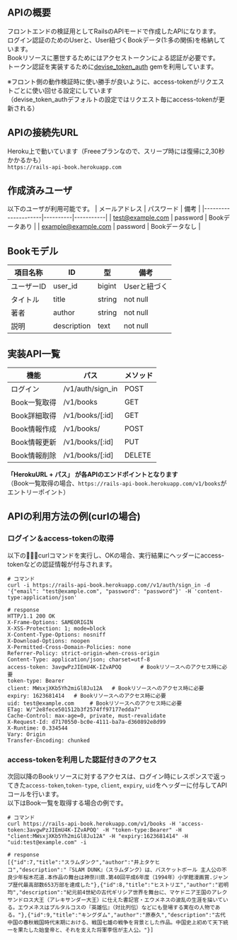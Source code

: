 ## APIの概要

フロントエンドの検証用としてRailsのAPIモードで作成したAPIになります。<br>
ログイン認証のためのUserと、User紐づくBookデータ(1:多の関係)を格納しています。<br>
Bookリソースに悪世するためにはアクセストークンによる認証が必要です。<br>
トークン認証を実装するために[devise_token_auth](https://devise-token-auth.gitbook.io/devise-token-auth/) gemを利用しています。<br>

※フロント側の動作検証時に使い勝手が良いように、access-tokenがリクエストごとに使い回せる設定にしています<br>（devise_token_authデフォルトの設定ではリクエスト毎にaccess-tokenが更新される）

## APIの接続先URL

Heroku上で動いています（Freeeプランなので、スリープ時には復帰に2,30秒かかるかも）<br>
`https://rails-api-book.herokuapp.com`

## 作成済みユーザ

以下のユーザが利用可能です。
| メールアドレス             | パスワード    | 備考      |
|---------------------|----------|-----------|
| test@example.com    | password | Bookデータあり |
| example@example.com | password | Bookデータなし |

## Bookモデル

| 項目名称 | ID          | 型     | 備考      |
|----------|-------------|--------|-----------|
| ユーザーID   | user_id     | bigint | Userと紐づく |
| タイトル     | title       | string | not null  |
| 著者     | author      | string | not null  |
| 説明     | description | text   | not null  |


## 実装API一覧

| 機能         | パス               | メソッド   |
|--------------|------------------|--------|
| ログイン         | /v1/auth/sign_in | POST   |
| Book一覧取得 | /v1/books        | GET    |
| Book詳細取得 | /v1/books/[:id]  | GET    |
| Book情報作成 | /v1/books/       | POST   |
| Book情報更新 | /v1/books/[:id]  | PUT    |
| Book情報削除 | /v1/books/[:id]  | DELETE |

**「HerokuURL + パス」 が各APIのエンドポイントとなります** <br>
（Book一覧取得の場合、`https://rails-api-book.herokuapp.com/v1/books`がエントリーポイント）


## APIの利用方法の例(curlの場合)

### ログイン＆access-tokenの取得

以下のcurlコマンドを実行し、OKの場合、実行結果にヘッダーにaccess-tokenなどの認証情報が付与されます。

```
# コマンド
curl -i https://rails-api-book.herokuapp.com//v1/auth/sign_in -d '{"email": "test@example.com", "password": "password"}' -H 'content-type:application/json'

# response
HTTP/1.1 200 OK
X-Frame-Options: SAMEORIGIN
X-XSS-Protection: 1; mode=block
X-Content-Type-Options: nosniff
X-Download-Options: noopen
X-Permitted-Cross-Domain-Policies: none
Referrer-Policy: strict-origin-when-cross-origin
Content-Type: application/json; charset=utf-8
access-token: 3avgwPzJIEmU4K-IZvAPOQ      # Bookリソースへのアクセス時に必要
token-type: Bearer
client: MWsxjXKb5Yh2miGl8Ju12A   # Bookリソースへのアクセス時に必要
expiry: 1623681414   # Bookリソースへのアクセス時に必要
uid: test@example.com     # Bookリソースへのアクセス時に必要
ETag: W/"2e8fece501512b3f2574ff97177edda7"
Cache-Control: max-age=0, private, must-revalidate
X-Request-Id: d7170550-bc0e-4111-ba7a-d360892e8d99
X-Runtime: 0.334544
Vary: Origin
Transfer-Encoding: chunked
```

### access-tokenを利用した認証付きのアクセス
次回以降のBookリソースに対するアクセスは、ログイン時にレスポンスで返ってきた`access-token`,`token-type`, `client`, `expiry`, `uid`をヘッダーに付与してAPIコールを行います。<br>
以下はBook一覧を取得する場合の例です。

```
# コマンド
curl https://rails-api-book.herokuapp.com/v1/books -H 'access-token:3avgwPzJIEmU4K-IZvAPOQ' -H "token-type:Bearer" -H "client:MWsxjXKb5Yh2miGl8Ju12A" -H "expiry:1623681414" -H "uid:test@example.com" -i

# response
[{"id":7,"title":"スラムダンク","author":"井上タケヒコ","description":"『SLAM DUNK』（スラムダンク）は、バスケットボール 主人公の不良少年桜木花道.本作品の舞台は神奈川県.第40回平成6年度（1994年）小学館漫画賞.ジャンプ歴代最高部数653万部を達成した"},{"id":8,"title":"ヒストリエ","author":"岩明均","description":"紀元前4世紀の古代ギリシア世界を舞台に、マケドニア王国のアレクサンドロス大王（アレキサンダー大王）に仕えた書記官・エウメネスの波乱の生涯を描いている。エウメネスはプルタルコスの『英雄伝』（対比列伝）などにも登場する実在の人物である。"},{"id":9,"title":"キングダム","author":"原泰久","description":"古代中国の春秋戦国時代末期における、戦国七雄の戦争を背景とした作品。中国史上初めて天下統一を果たした始皇帝と、それを支えた将軍李信が主人公。"}]
```
